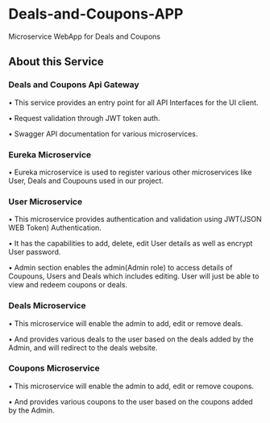# Deals-and-Coupons-APP
Microservice WebApp for Deals and Coupons

## About this Service
### Deals and Coupons Api Gateway
•	This service provides an entry point for all API Interfaces for the UI client.

•	Request validation through JWT token auth.

•	Swagger API documentation for various microservices.

### Eureka Microservice
•	Eureka microservice is used to register various other microservices like User, Deals and Coupouns used in our project.

### User Microservice
•	This microservice provides authentication and validation using JWT(JSON WEB Token) Authentication.

•	It has the capabilities to add, delete, edit User details as well as encrypt User password.

•	Admin section enables the admin(Admin role) to access details of Coupouns, Users and Deals which includes editing. User will just be able to view and redeem coupons or deals. 


### Deals Microservice
•	This microservice will enable the admin to add, edit or remove deals.

•	And provides various deals to the user based on the deals added by the Admin, and will redirect to the deals website.

### Coupons Microservice
•	This microservice will enable the admin to add, edit or remove coupons.

•	And provides various coupons to the user based on the coupons added by the Admin.



